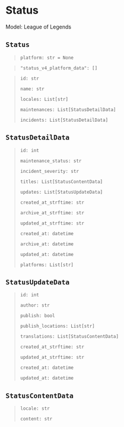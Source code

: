 # Status
Model: League of Legends


## `Status` <Badge text="Pyot Core" vertical="middle"/> <Badge text="GET" vertical="middle"/>

> `platform: str = None` <Badge text="param" type="warning" vertical="middle"/>

> `"status_v4_platform_data": []` <Badge text="endpoint" type="error" vertical="middle"/>

> `id: str`
>
> `name: str`
>
> `locales: List[str]`
>
> `maintenances: List[StatusDetailData]`
>
> `incidents: List[StatusDetailData]`


## `StatusDetailData` <Badge text="Pyot Static" vertical="middle"/>

> `id: int`
>
> `maintenance_status: str`
>
> `incident_severity: str`
>
> `titles: List[StatusContentData]`
>
> `updates: List[StatusUpdateData]`
>
> `created_at_strftime: str`
>
> `archive_at_strftime: str`
>
> `updated_at_strftime: str`
>
> `created_at: datetime`
>
> `archive_at: datetime`
>
> `updated_at: datetime`
>
> `platforms: List[str]`


## `StatusUpdateData` <Badge text="Pyot Static" vertical="middle"/>

> `id: int`
>
> `author: str`
>
> `publish: bool`
>
> `publish_locations: List[str]`
>
> `translations: List[StatusContentData]`
>
> `created_at_strftime: str`
>
> `updated_at_strftime: str`
>
> `created_at: datetime`
>
> `updated_at: datetime`


## `StatusContentData` <Badge text="Pyot Static" vertical="middle"/>

>`locale: str`
>
>`content: str`
